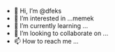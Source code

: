 - 👋 Hi, I’m @dfeks
- 👀 I’m interested in ...memek
- 🌱 I’m currently learning ...
- 💞️ I’m looking to collaborate on ...
- 📫 How to reach me ...

<!---
dfeks/dfeks is a ✨ special ✨ repository because its `README.md` (this file) appears on your GitHub profile.
You can click the Preview link to take a look at your changes.
--->
